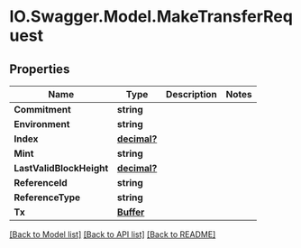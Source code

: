 # IO.Swagger.Model.MakeTransferRequest
## Properties

Name | Type | Description | Notes
------------ | ------------- | ------------- | -------------
**Commitment** | **string** |  | 
**Environment** | **string** |  | 
**Index** | [**decimal?**](BigDecimal.md) |  | 
**Mint** | **string** |  | 
**LastValidBlockHeight** | [**decimal?**](BigDecimal.md) |  | 
**ReferenceId** | **string** |  | 
**ReferenceType** | **string** |  | 
**Tx** | [**Buffer**](Buffer.md) |  | 

[[Back to Model list]](../README.md#documentation-for-models) [[Back to API list]](../README.md#documentation-for-api-endpoints) [[Back to README]](../README.md)

